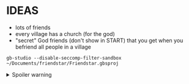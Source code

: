 # IDEAS

- lots of friends
- every village has a church (for the god)
- "secret" God friends (don't show in START) that you get when you befriend all people in a village

```
gb-studio --disable-seccomp-filter-sandbox ~/Documents/friendstar/Friendstar.gbsproj
```


<details>
  <summary>Spoiler warning</summary>
 
# GODS

- fire - desert
- water - snowy
- earth - forest
- wind - holy

- Each god will give you differnt conversations in churches.

# ENDGAME

Must have all the gods (every friend in game) and they will battle some big enemy for you.


# FRIENDS

## Forest

### David

- No quest, just talk to them.

### Tim

- Get lost synth (well)
- 1 friend to open door.

### Angel

- Find missing kid
- 3 friends to open door

### Kristin

- Wants a turnip for dinner.
- Must fight turnip in hole, in forest
- 2 friends to open door

### Danny

- 5 friends to friend her.

### Nicole

- in hole in forest
- No quest, just talk to them.
- 15 friends to unblock hole

### Liz

- in hole in forest
- No quest, just talk to them.
- 15 friends to unblock hole

### Emily

- in hole in forest (NE)
- No quest, just talk to them.
- 15 friends to unblock hole

### Mason

- in hole in forest (NE)
- No quest, just talk to them.
- 15 friends to unblock hole

### Riley

- in well in forest (SW)
- No quest, just talk to them.


## Desert

### Belle

- Must beat Horse in a rap-battle

### Josh

- Get the bike part (SW desert, go down hole, solve maze, NE of other area, grab skull)
- 6 friends to open door

### Sandra

- Get the flower (same area where Josh's bike part is)
- 6 friends to open door

### Donna

- No quest, just talk to them.
- 8 friends to open door

### Simon

- Beat their space-game
- 8 friends to open door

### James

- No quest, just talk to them.
- 8 friends to open door

### Jayro

- answer phone & buy some vermine urine.
- 8 friends to open door

### Knute

- Go down hole in desert
- No quest, just talk to them.
- 10 friends to unblock hole


## Snow

### Alijah

- No quest, just talk to them.
- 20 friends to open door

### Bobby

- No quest, just talk to them.
- 20 friends to open door

### Charlie

- No quest, just talk to them.
- 20 friends to open door

### Steve

- No quest, just talk to them.
- 20 friends to open door

### Laura

- No quest, just talk to them.
- 20 friends to open door

### Anne

- No quest, just talk to them.


## Spirit

### Wade

- deliver his charm to the sea

### Sara

- deliver her charm to the forest

### Oreo

- feed cat food

### Inky

- feed cat food


  
</details>

